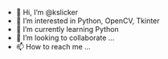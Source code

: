 - 👋 Hi, I’m @kslicker
- 👀 I’m interested in Python, OpenCV, Tkinter
- 🌱 I’m currently learning Python
- 💞️ I’m looking to collaborate ...
- 📫 How to reach me ...

<!---
kslicker/kslicker is a ✨ special ✨ repository because its `README.md` (this file) appears on your GitHub profile.
You can click the Preview link to take a look at your changes.
--->
